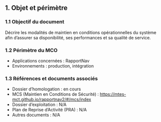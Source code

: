 ## 1. Objet et périmètre

### 1.1 Objectif du document
Décrire les modalités de maintien en conditions opérationnelles du système afin d’assurer sa disponibilité, 
ses performances et sa qualité de service.

### 1.2 Périmètre du MCO
- Applications concernées : RapportNav
- Environnements : production, intégration

### 1.3 Références et documents associés
- Dossier d’homologation : en cours
- MCS (Maintien en Conditions de Sécurité) : https://mtes-mct.github.io/rapportnav2/#/mcs/index
- Dossier d’exploitation : N/A
- Plan de Reprise d’Activité (PRA) : N/A
- Autres documents : N/A
